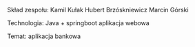 Skład zespołu:
    Kamil Kułak
    Hubert Brzóskniewicz
    Marcin Górski

Technologia:
    Java + springboot
    aplikacja webowa

Temat:
    aplikacja bankowa
